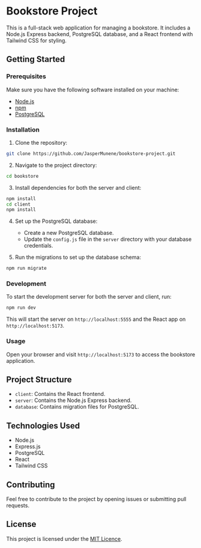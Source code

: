 
# Bookstore Project

This is a full-stack web application for managing a bookstore. It includes a Node.js Express backend, PostgreSQL database, and a React frontend with Tailwind CSS for styling.

## Getting Started

### Prerequisites

Make sure you have the following software installed on your machine:

- [Node.js](https://nodejs.org/)
- [npm](https://www.npmjs.com/)
- [PostgreSQL](https://www.postgresql.org/)

### Installation

1. Clone the repository:

```bash
git clone https://github.com/JasperMunene/bookstore-project.git
```

2. Navigate to the project directory:

```bash
cd bookstore
```

3. Install dependencies for both the server and client:

```bash
npm install
cd client
npm install
```

4. Set up the PostgreSQL database:

   - Create a new PostgreSQL database.
   - Update the `config.js` file in the `server` directory with your database credentials.

5. Run the migrations to set up the database schema:

```bash
npm run migrate
```

### Development

To start the development server for both the server and client, run:

```bash
npm run dev
```

This will start the server on `http://localhost:5555` and the React app on `http://localhost:5173`.

### Usage

Open your browser and visit `http://localhost:5173` to access the bookstore application.

## Project Structure

- `client`: Contains the React frontend.
- `server`: Contains the Node.js Express backend.
- `database`: Contains migration files for PostgreSQL.

## Technologies Used

- Node.js
- Express.js
- PostgreSQL
- React
- Tailwind CSS

## Contributing

Feel free to contribute to the project by opening issues or submitting pull requests.

## License

This project is licensed under the [MIT Licence](./MIT-LICENSE.txt).
```

